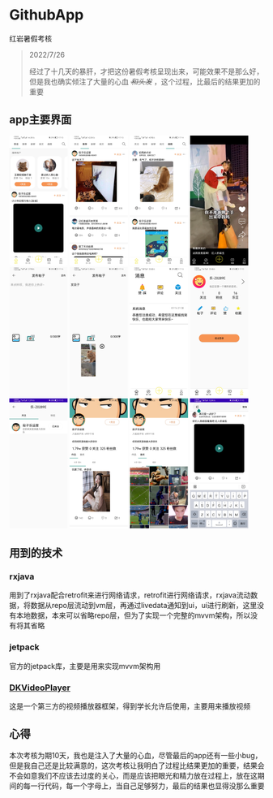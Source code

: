# GithubApp
 红岩暑假考核

>2022/7/26
>
>经过了十几天的暴肝，才把这份暑假考核呈现出来，可能效果不是那么好，但是我也确实倾注了大量的心血 ~~*和头发*~~ ，这个过程，比最后的结果更加的重要

## app主要界面

 <img src="https://raw.githubusercontent.com/Mr-than/SummerAssessment/main/imgScreenshot_20220726_171343_com.example.summerasse.jpg" style="zoom:25%;" />

<img src="https://raw.githubusercontent.com/Mr-than/SummerAssessment/main/imgScreenshot_20220726_171351_com.example.summerasse.jpg" style="zoom:25%;" />

<img src="https://raw.githubusercontent.com/Mr-than/SummerAssessment/main/imgScreenshot_20220726_171411_com.example.summerasse.jpg" style="zoom:25%;" />

<img src="https://raw.githubusercontent.com/Mr-than/SummerAssessment/main/imgScreenshot_20220726_171416_com.example.summerasse.jpg" style="zoom:25%;" />

<img src="https://raw.githubusercontent.com/Mr-than/SummerAssessment/main/imgScreenshot_20220726_171422_com.example.summerasse.jpg" style="zoom:25%;" />

<img src="https://raw.githubusercontent.com/Mr-than/SummerAssessment/main/imgScreenshot_20220726_171449_com.example.summerasse.jpg" style="zoom:25%;" />

<img src="https://raw.githubusercontent.com/Mr-than/SummerAssessment/main/imgScreenshot_20220726_171458_com.example.summerasse.jpg" style="zoom:25%;" />

<img src="https://raw.githubusercontent.com/Mr-than/SummerAssessment/main/imgScreenshot_20220726_171503_com.example.summerasse.jpg" style="zoom:25%;" />

<img src="https://raw.githubusercontent.com/Mr-than/SummerAssessment/main/imgScreenshot_20220726_171507_com.example.summerasse.jpg" style="zoom:25%;" />

<img src="https://raw.githubusercontent.com/Mr-than/SummerAssessment/main/imgScreenshot_20220726_171525_com.example.summerasse.jpg" style="zoom:25%;" />

<img src="https://raw.githubusercontent.com/Mr-than/SummerAssessment/main/imgScreenshot_20220726_171531_com.example.summerasse.jpg" style="zoom:25%;" />

<img src="https://raw.githubusercontent.com/Mr-than/SummerAssessment/main/imgScreenshot_20220726_171559_com.example.summerasse.jpg" style="zoom:25%;" />

## 用到的技术

### rxjava

用到了rxjava配合retrofit来进行网络请求，retrofit进行网络请求，rxjava流动数据，将数据从repo层流动到vm层，再通过livedata通知到ui，ui进行刷新，这里没有本地数据，本来可以省略repo层，但为了实现一个完整的mvvm架构，所以没有将其省略

### jetpack

官方的jetpack库，主要是用来实现mvvm架构用

### **[DKVideoPlayer](https://github.com/Doikki/DKVideoPlayer)**

这是一个第三方的视频播放器框架，得到学长允许后使用，主要用来播放视频

## 心得

本次考核为期10天，我也是注入了大量的心血，尽管最后的app还有一些小bug，但是我自己还是比较满意的，这次考核让我明白了过程比结果更加的重要，结果会不会如意我们不应该去过度的关心，而是应该把眼光和精力放在过程上，放在这期间的每一行代码，每一个字母上，当自己足够努力，最后的结果也显得没那么重要
